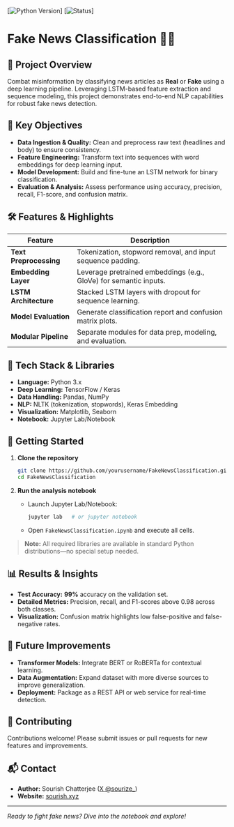 [![Python Version](https://img.shields.io/badge/Python-3.x-green.svg)]
[![Status](https://img.shields.io/badge/Status-Experimental-yellow.svg)]

# Fake News Classification 📰🚫

## 🚀 Project Overview

Combat misinformation by classifying news articles as **Real** or **Fake** using a deep learning pipeline. Leveraging LSTM-based feature extraction and sequence modeling, this project demonstrates end-to-end NLP capabilities for robust fake news detection.

## 🎯 Key Objectives

* **Data Ingestion & Quality:** Clean and preprocess raw text (headlines and body) to ensure consistency.
* **Feature Engineering:** Transform text into sequences with word embeddings for deep learning input.
* **Model Development:** Build and fine-tune an LSTM network for binary classification.
* **Evaluation & Analysis:** Assess performance using accuracy, precision, recall, F1-score, and confusion matrix.

## 🛠️ Features & Highlights

| Feature                | Description                                                       |
| ---------------------- | ----------------------------------------------------------------- |
| **Text Preprocessing** | Tokenization, stopword removal, and input sequence padding.       |
| **Embedding Layer**    | Leverage pretrained embeddings (e.g., GloVe) for semantic inputs. |
| **LSTM Architecture**  | Stacked LSTM layers with dropout for sequence learning.           |
| **Model Evaluation**   | Generate classification report and confusion matrix plots.        |
| **Modular Pipeline**   | Separate modules for data prep, modeling, and evaluation.         |

## 🧰 Tech Stack & Libraries

* **Language:** Python 3.x
* **Deep Learning:** TensorFlow / Keras
* **Data Handling:** Pandas, NumPy
* **NLP:** NLTK (tokenization, stopwords), Keras Embedding
* **Visualization:** Matplotlib, Seaborn
* **Notebook:** Jupyter Lab/Notebook

## 🚀 Getting Started

1. **Clone the repository**

   ```bash
   git clone https://github.com/yourusername/FakeNewsClassification.git
   cd FakeNewsClassification
   ```
2. **Run the analysis notebook**

   * Launch Jupyter Lab/Notebook:

     ```bash
     jupyter lab   # or jupyter notebook
     ```
   * Open `FakeNewsClassification.ipynb` and execute all cells.

> **Note:** All required libraries are available in standard Python distributions—no special setup needed.

## 📊 Results & Insights

* **Test Accuracy:** **99%** accuracy on the validation set.
* **Detailed Metrics:** Precision, recall, and F1-scores above 0.98 across both classes.
* **Visualization:** Confusion matrix highlights low false-positive and false-negative rates.

## 🔮 Future Improvements

* **Transformer Models:** Integrate BERT or RoBERTa for contextual learning.
* **Data Augmentation:** Expand dataset with more diverse sources to improve generalization.
* **Deployment:** Package as a REST API or web service for real-time detection.

## 🤝 Contributing

Contributions welcome! Please submit issues or pull requests for new features and improvements.

## 📬 Contact

* **Author:** Sourish Chatterjee ([X @sourize\_](https://x.com/sourize_))
* **Website:** [sourish.xyz](https://sourish.xyz)

---

*Ready to fight fake news? Dive into the notebook and explore!*

